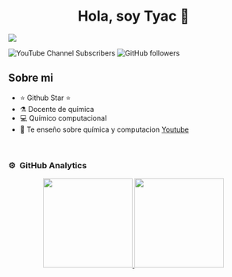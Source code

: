 <div align="center">
<h1 align="center">Hola, soy Tyac 👋</h1>
</div>
<img src="https://i.imgur.com/CasOB6k.png">

![YouTube Channel Subscribers](https://img.shields.io/youtube/channel/subscribers/UChuntQk8qvrRww9QnfdsFGA)
![GitHub followers](https://img.shields.io/github/followers/camilotayac)

## Sobre mi

- ⭐ Github Star ⭐ 
- ⚗️ Docente de química
- 💻 Químico computacional
- 🎥 Te enseño sobre química y computacion [Youtube](https://www.youtube.com/@tyac_divulger)
<br>

### ⚙️ &nbsp;GitHub Analytics

<p align="center">
<a href="https://github.com/camilotayac">
  <img height="180em" src="https://github-readme-stats-eight-theta.vercel.app/api?username=camilotayac&show_icons=true&theme=algolia&include_all_commits=true&count_private=true"/>
  <img height="180em" src="https://github-readme-stats-eight-theta.vercel.app/api/top-langs/?username=camilotayac&layout=compact&langs_count=8&theme=algolia"/>
</a>
</p>
